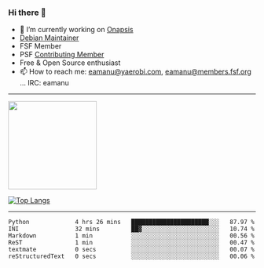 ### Hi there 👋


- 🔭 I’m currently working on [Onapsis](http://onapsis.com)
- [Debian Maintainer](https://qa.debian.org/developer.php?login=eamanu%40yaerobi.com)
- FSF Member
- PSF [Contributing Member](https://www.python.org/psf/membership/#what-membership-classes-are-there)
- Free & Open Source enthusiast 
- 📫 How to reach me: eamanu@yaerobi.com, eamanu@members.fsf.org ... IRC: eamanu

---

<img height="180em" src="https://github-readme-stats.vercel.app/api?theme=dark&username=eamanu&show_icons=true&hide_border=true&&count_private=true&include_all_commits=true" />

[![Top Langs](https://github-readme-stats.vercel.app/api/top-langs/?theme=dark&username=eamanu&layout=compact)](https://github.com/anuraghazra/github-readme-stats)

---

<!--START_SECTION:waka-->

```text
Python             4 hrs 26 mins   ██████████████████████░░░   87.97 %
INI                32 mins         ██▓░░░░░░░░░░░░░░░░░░░░░░   10.74 %
Markdown           1 min           ░░░░░░░░░░░░░░░░░░░░░░░░░   00.56 %
ReST               1 min           ░░░░░░░░░░░░░░░░░░░░░░░░░   00.47 %
textmate           0 secs          ░░░░░░░░░░░░░░░░░░░░░░░░░   00.07 %
reStructuredText   0 secs          ░░░░░░░░░░░░░░░░░░░░░░░░░   00.06 %
```

<!--END_SECTION:waka-->

